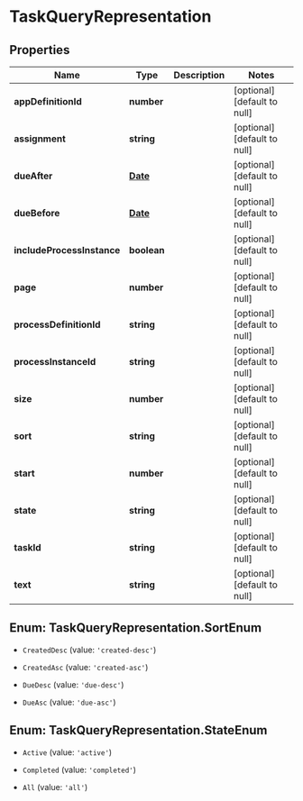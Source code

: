 # TaskQueryRepresentation

## Properties
Name | Type | Description | Notes
------------ | ------------- | ------------- | -------------
**appDefinitionId** | **number** |  | [optional] [default to null]
**assignment** | **string** |  | [optional] [default to null]
**dueAfter** | [**Date**](Date.md) |  | [optional] [default to null]
**dueBefore** | [**Date**](Date.md) |  | [optional] [default to null]
**includeProcessInstance** | **boolean** |  | [optional] [default to null]
**page** | **number** |  | [optional] [default to null]
**processDefinitionId** | **string** |  | [optional] [default to null]
**processInstanceId** | **string** |  | [optional] [default to null]
**size** | **number** |  | [optional] [default to null]
**sort** | **string** |  | [optional] [default to null]
**start** | **number** |  | [optional] [default to null]
**state** | **string** |  | [optional] [default to null]
**taskId** | **string** |  | [optional] [default to null]
**text** | **string** |  | [optional] [default to null]


<a name="TaskQueryRepresentation.SortEnum"></a>
## Enum: TaskQueryRepresentation.SortEnum


* `CreatedDesc` (value: `'created-desc'`)

* `CreatedAsc` (value: `'created-asc'`)

* `DueDesc` (value: `'due-desc'`)

* `DueAsc` (value: `'due-asc'`)




<a name="TaskQueryRepresentation.StateEnum"></a>
## Enum: TaskQueryRepresentation.StateEnum


* `Active` (value: `'active'`)

* `Completed` (value: `'completed'`)

* `All` (value: `'all'`)





